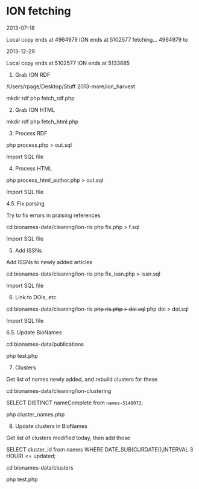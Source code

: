 ION fetching
============

2013-07-18

Local copy ends at 4964979
ION ends at 5102577
fetching... 4964979 to 

2013-12-29

Local copy ends at 5102577
ION ends at 5133885


1. Grab ION RDF

/Users/rpage/Desktop/Stuff 2013-more/ion_harvest

mkdir rdf
php fetch_rdf.php

2. Grab ION HTML

mkdir rdf
php fetch_html.php


3. Process RDF

php process.php > out.sql

Import SQL file

4. Process HTML

php process_html_author.php > out.sql

Import SQL file


4.5. Fix parsing

Try to fix errors in praising references

cd bionames-data/cleaning/ion-ris
php fix.php > f.sql

Import SQL file


5. Add ISSNs

Add ISSNs to newly added articles

cd bionames-data/cleaning/ion-ris
php fix_issn.php > issn.sql

Import SQL file


6. Link to DOIs, etc.

cd bionames-data/cleaning/ion-ris
~~php ris.php > doi.sql~~
php doi > doi.sql


Import SQL file

6.5. Update BioNames

cd bionames-data/publications

php test.php


7. Clusters

Get list of names newly added, and rebuild clusters for these

cd bionames-data/cleaning/ion-clustering

SELECT DISTINCT nameComplete from `names-5148072`;

php cluster_names.php 


8. Update clusters in BioNames

Get list of clusters modified today, then add those

SELECT cluster_id from names WHERE DATE_SUB(CURDATE(),INTERVAL 3 HOUR) <= updated;

cd bionames-data/clusters

php test.php







